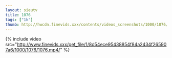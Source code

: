 ```yaml
--- 
layout: sieutv
title: 1076
tags: ["1k"]
thumb: http://hwcdn.finevids.xxx/contents/videos_screenshots/1000/1076/preview.mp4.jpg
---
```

{% include video src="http://www.finevids.xxx/get_file/1/8d54ece95438854f84a2434f265907a6/1000/1076/1076.mp4/" %} 

